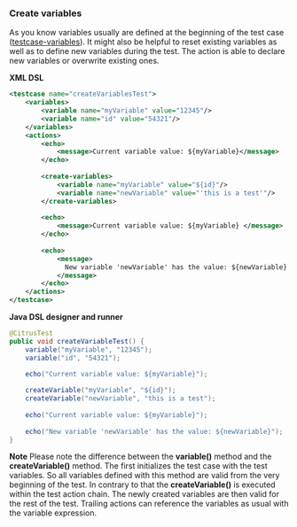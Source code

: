 ### Create variables

As you know variables usually are defined at the beginning of the test case ([testcase-variables](testcase-variables)). It might also be helpful to reset existing variables as well as to define new variables during the test. The action <create-variables> is able to declare new variables or overwrite existing ones.

 **XML DSL** 

```xml
<testcase name="createVariablesTest">
    <variables>
        <variable name="myVariable" value="12345"/>
        <variable name="id" value="54321"/>
    </variables>
    <actions>
        <echo>
            <message>Current variable value: ${myVariable}</message>
        </echo>
        
        <create-variables>
            <variable name="myVariable" value="${id}"/>
            <variable name="newVariable" value="'this is a test'"/>
        </create-variables>
        
        <echo>
            <message>Current variable value: ${myVariable} </message>
        </echo>
    
        <echo>
            <message>
              New variable 'newVariable' has the value: ${newVariable}
            </message>
        </echo>
    </actions>
</testcase>
```

 **Java DSL designer and runner** 

```java
@CitrusTest
public void createVariableTest() {
    variable("myVariable", "12345");
    variable("id", "54321");
    
    echo("Current variable value: ${myVariable}");

    createVariable("myVariable", "${id}");
    createVariable("newVariable", "this is a test");
    
    echo("Current variable value: ${myVariable}");
    
    echo("New variable 'newVariable' has the value: ${newVariable}");
}
```

**Note**
Please note the difference between the **variable()** method and the **createVariable()** method. The first initializes the test case with the test variables. So all variables defined with this method are valid from the very beginning of the test. In contrary to that the **createVariable()** is executed within the test action chain. The newly created variables are then valid for the rest of the test. Trailing actions can reference the variables as usual with the variable expression.

